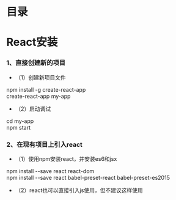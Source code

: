 # 目录

# React安装
### 1、直接创建新的项目

* （1）创建新项目文件

npm install -g create-react-app <br/>
create-react-app my-app <br/>

* （2）启动调试

cd my-app <br/>
npm start <br/>



### 2、在现有项目上引入react

* （1）使用npm安装react，并安装es6和jsx 

npm install --save react react-dom <br/>
npm install --save react babel-preset-react babel-preset-es2015  <br/>

* （2）react也可以直接引入js使用，但不建议这样使用

<script crossorigin src="https://unpkg.com/react@16/umd/react.production.min.js"></script> <br/>
<script crossorigin src="https://unpkg.com/react-dom@16/umd/react-dom.production.min.js"></script> <br/>

